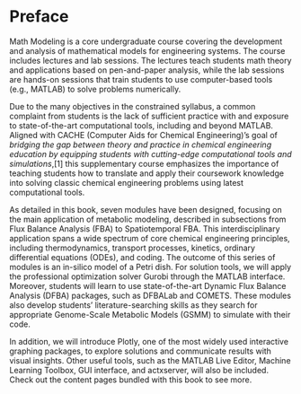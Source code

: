 # Preface

Math Modeling is a core undergraduate course covering the development and analysis of mathematical models for engineering systems. The course includes lectures and lab sessions. The lectures teach students math theory and applications based on pen-and-paper analysis, while the lab sessions are hands-on sessions that train students to use computer-based tools (e.g., MATLAB) to solve problems numerically.

Due to the many objectives in the constrained syllabus, a common complaint from students is the lack of sufficient practice with and exposure to state-of-the-art computational tools, including and beyond MATLAB. Aligned with CACHE (Computer Aids for Chemical Engineering)’s goal of *bridging the gap between theory and practice in chemical engineering education by equipping students with cutting-edge computational tools and simulations*,[1] this supplementary course emphasizes the importance of teaching students how to translate and apply their coursework knowledge into solving classic chemical engineering problems using latest computational tools.

As detailed in this book, seven modules have been designed, focusing on the main application of metabolic modeling, described in subsections from Flux Balance Analysis (FBA) to Spatiotemporal FBA. This interdisciplinary application spans a wide spectrum of core chemical engineering principles, including thermodynamics, transport processes, kinetics, ordinary differential equations (ODEs), and coding. The outcome of this series of modules is an in-silico model of a Petri dish. For solution tools, we will apply the professional optimization solver Gurobi through the MATLAB interface. Moreover, students will learn to use state-of-the-art Dynamic Flux Balance Analysis (DFBA) packages, such as DFBALab and COMETS. These modules also develop students’ literature-searching skills as they search for appropriate Genome-Scale Metabolic Models (GSMM) to simulate with their code.

In addition, we will introduce Plotly, one of the most widely used interactive graphing packages, to explore solutions and communicate results with visual insights. Other useful tools, such as the MATLAB Live Editor, Machine Learning Toolbox, GUI interface, and actxserver, will also be included. Check out the content pages bundled with this book to see more.

```{tableofcontents}

```

